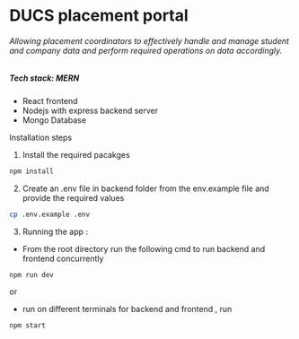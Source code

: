 # DUCS placement portal
###### Allowing placement coordinators to effectively handle and manage student and company data and perform required operations on data accordingly.

##### Tech stack: MERN
- React frontend
- Nodejs with express backend server
- Mongo Database

Installation steps
1. Install the required pacakges
```sh
npm install
```
2. Create an .env file in backend folder from the env.example file and provide the required values
```sh
cp .env.example .env
```
3. Running the app : 
- From the root directory run the following cmd to run backend and frontend concurrently
```sh
npm run dev
```
or 
- run on different terminals for backend and frontend , run 
```sh 
npm start 
```
